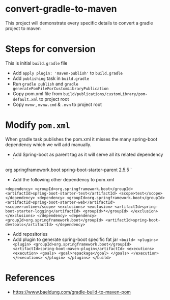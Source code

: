 # convert-gradle-to-maven
This project will demonstrate every specific details to convert a gradle project to maven

# Steps for conversion
This is initial `build.gradle` file 
- Add `apply plugin: 'maven-publish'` to `build.gradle`
- Add `publishing` task in `build.gradle`
- Run `gradle publish` and `gradle generatePomFileForCustomLibraryPublication`
- Copy pom.xml file from `build/publications/customLibrary/pom-default.xml` to project root
- Copy `mvnw` , `mvnw.cmd` & `.mvn` to project root

# Modify `pom.xml`
When gradle task publishes the pom.xml it misses the many spring-boot dependency which
we will add manually.

- Add Spring-boot as parent tag as it will serve all its related dependency
`
<parent>
<groupId>org.springframework.boot</groupId>
<artifactId>spring-boot-starter-parent</artifactId>
<version>2.5.5</version>
<relativePath/>
</parent>
`

- Add the following other dependency to pom.xml

`<dependency>
<groupId>org.springframework.boot</groupId>
<artifactId>spring-boot-starter-test</artifactId>
<scope>test</scope>
</dependency>
<dependency>
<groupId>org.springframework.boot</groupId>
<artifactId>spring-boot-starter-web</artifactId>
<scope>runtime</scope>
<exclusions>
<exclusion>
<artifactId>spring-boot-starter-logging</artifactId>
<groupId>*</groupId>
</exclusion>
</exclusions>
</dependency>
<dependency>
<groupId>org.springframework.boot</groupId>
<artifactId>spring-boot-devtools</artifactId>
</dependency>`

- Add repositories
- Add plugin to generate spring-boot specific fat jar
`<build>
  <plugins>
  <plugin>
  <groupId>org.springframework.boot</groupId>
  <artifactId>spring-boot-maven-plugin</artifactId>
  <executions>
  <execution>
  <goals>
  <goal>repackage</goal>
  </goals>
  </execution>
  </executions>
  </plugin>
  </plugins>
  </build>`

# References
- https://www.baeldung.com/gradle-build-to-maven-pom
